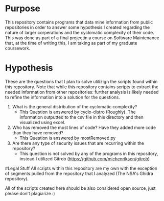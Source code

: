# Purpose

This repository contains programs that data mine information from
public repositories in order to answer some hypothesis I created regarding the nature of larger corperations and the cyclomatic complexity of their code. This was done as part of a final projectin a course on Software Maintenance that, at the time of writing this, I am taking as part of my graduate coursework.

# Hypothesis
These are the questions that I plan to solve utilizign the scripts found within this repository. Note that while this repository contains scripts to extract the needed information from other repositories: further analysis is likely needed to refine the information into a solution for the questions.

1. What is the general distribution of the cyclomatic complexity?
	* This Question is answered by cyclo-distro (Roughly). The information outputted to the csv file in this directory and then visualized using excel.
1. Who has removed the most lines of code? Have they added more code than they have removed?
	* This Question is answered by mostRemoved.py
1. Are there any type of security issues that are recurring within the repository?
	* This question is not solved by any of the programs in this repository, instead I utilized Gitrob (https://github.com/michenriksen/gitrob)


#Legal Stuff
All scripts within this repository are my own with the exception of segments pulled from the repository that I analyzed (The NSA's Ghidra repository). 

All of the scripts created here should be also considered open source, just please don't plagiarize :)

